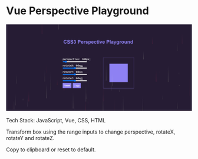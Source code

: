 # Vue Perspective Playground

![Screenshot](screenshot.jpg)

Tech Stack: JavaScript, Vue, CSS, HTML

Transform box using the range inputs to change perspective, rotateX, rotateY and rotateZ.

Copy to clipboard or reset to default.
